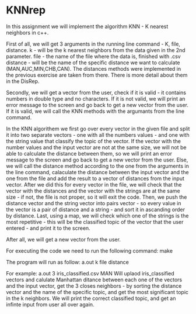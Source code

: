 # KNNrep
In this assignment we will implement the algorithm KNN - K nearest neighbors in c++.

First of all, we will get 3 arguments in the running line command - K, file, distance.
k - will be the k nearest neighbors from the data given in the 2nd parameter. 
file - the name of the file where the data is, finished with .csv
distance - will be the name of the specific distance we want to calculate (MAN,AUC,MIN,CHB,CAN).
The distances methods were implemented in the previous exercise are taken from there. There is more detail about them in the DisRep.

Secondly, we will get a vector from the user, check if it is valid - it contains numbers in double type and no characters.
If it is not valid, we will print an error message to the screen and go back to get a new vector from the user.
If it is valid, we will call the KNN methods with the argumants from the line command. 

In the KNN algorithem we first go over every vector in the given file and split it into two separate vectors - one with all the numbers values - and one with the string value that classify the topic of the vector. If the vector with the number values and the input vector are not at the same size, we will not be able to calculate the distance between them, so we will print an error message to the screen and go back to get a new vector from the user.
Else, we will call the distance method according to the one from the arguments in the line command, calaculate the distance between the input vector and the one from the file and add the result to a vector of distances from the input vector.
After we did this for every vector in the file, we will check that the vector with the distances and the vector with the strings are at the same size - if not, the file is not proper, so it will exit the code.
Then, we push the distance vector and the string vector into pairs vector - so every value in the vector is a pair of distance and a string - and sort it in ascanding order by distance.
Last, using a map, we will check which one of the strings is the most repetitive - this will be the classified topic of the vector that the user entered - and print it to the screen.

After all, we will get a new vector from the user.

For executing the code we need to run the following command:
make

The program will run as follow:
a.out k file distance

For example:
a.out 3 iris_classified.csv MAN
Will uplaod iris_classified vectors and calulate Manhattan ditance between each one of the vectors and the input vector,
get the 3 closes neighbors - by sorting the distance vector and the name of the specific topic, and get the most significant topic in the k neighbors.
We will print the correct classified topic, and get an infinte input from user all over again.
